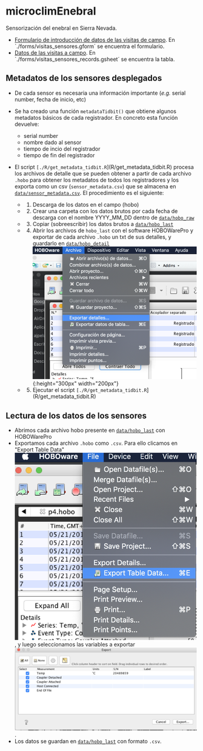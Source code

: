 # microclimEnebral

Sensorización del enebral en Sierra Nevada. 

- [Formulario de introducción de datos de las visitas de campo](https://forms.gle/kULKy1tEuW1YsMUc8). En `./forms/visitas_sensores.gform´ se encuentra el formulario. 
- [Datos de las visitas a campo](). En `./forms/visitas_sensores_records.gsheet´ se encuentra la tabla. 

## Metadatos de los sensores desplegados 
- De cada sensor es necesaria una información importante (*e.g.* serial number, fecha de inicio, etc) 
- Se ha creado una función `metadataTidbit()` que obtiene algunos metadatos básicos de cada registrador. En concreto esta función devuelve: 

     - serial number 
     - nombre dado al sensor 
     - tiempo de incio del registrador 
     - tiempo de fin del registrador 

- El script `[./R/get_metadata_tidbit.R`](R/get_metadata_tidbit.R) procesa los archivos de detalle que se pueden obtener a partir de cada archivo `.hobo` para obtener los metadatos de todos los registradores y los exporta como un csv (`sensor_metadata.csv`) que se almacena en [`data/sensor_metadata.csv`](data/sensor_metadata.csv). El procedimiento es el siguiente: 

  - 1. Descarga de los datos en el campo (hobo)
  - 2. Crear una carpeta con los datos brutos por cada fecha de descarga con el nombre YYYY_MM_DD dentro de [`data/hobo_raw`](data/hobo_raw)
  - 3. Copiar (sobreescribir) los datos brutos a [`data/hobo_last`](data/hobo_last) 
  - 4. Abrir los archivos de `hobo_last` con el software HOBOWarePro y exportar de cada archivo `.hobo` un txt de sus detalles, y guardarlo en [`data/hobo_detail`](data/hobo_detail) 
![Expotar detalles](doc/exportar_detalles.png){:height="300px" width="200px"}
  - 5. Ejecutar el script `[./R/get_metadata_tidbit.R`](R/get_metadata_tidbit.R)

## Lectura de los datos de los sensores 

- Abrimos cada archivo hobo presente en [`data/hobo_last`](data/hobo_last) con HOBOWarePro
- Exportamos cada archivo `.hobo` como `.csv`. Para ello clicamos en "Export Table Data" ![](doc/exportar_data.png), y luego seleccionamos las variables a exportar ![](doc/exportar_data_variables.png). 
- Los datos se guardan en [`data/hobo_last`](data/hobo_last) con formato `.csv`. 


